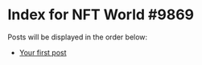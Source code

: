 # Index for NFT World #9869
Posts will be displayed in the order below:

- [Your first post](./001-first.md)

